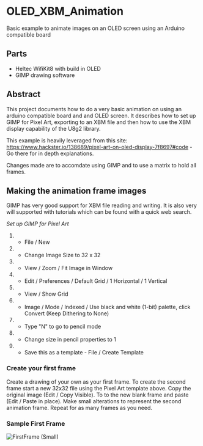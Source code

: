 # OLED_XBM_Animation
Basic example to animate images on an OLED screen using an Arduino compatible board

## Parts
* Heltec WifiKit8 with build in OLED
* GIMP drawing software

## Abstract
This project documents how to do a very basic animation on using an arduino compatible board and and OLED screen.  It describes how to set up GIMP for Pixel Art, exporting to an XBM file and then how to use the XBM display capability of the U8g2 library.

This example is heavily leveraged from this site:  https://www.hackster.io/138689/pixel-art-on-oled-display-7f8697#code - Go there for in depth explanations.

Changes made are to accomdate using GIMP and to use a matrix to hold all frames.

## Making the animation frame images
GIMP has very good support for XBM file reading and writing.  It is also very will supported with tutorials which can be found with a quick web search.  

*Set up GIMP for Pixel Art*
1. - File / New 
2. - Change Image Size to 32 x 32
3. - View / Zoom / Fit Image in Window
4. - Edit / Preferences / Default Grid / 1 Horizontal / 1 Vertical
5. - View / Show Grid
6. - Image / Mode / Indexed / Use black and white (1-bit) palette, click Convert (Keep Dithering to None)
7. - Type "N" to go to pencil mode
8. - Change size in pencil properties to 1
9. - Save this as a template - File / Create Template

### Create your first frame

Create a drawing of your own as your first frame.  To create the second frame start a new 32x32 file using the Pixel Art template above.  Copy the original image (Edit / Copy Visible).  To to the new blank frame and paste (Edit / Paste in place). Make small alterations to represent the second animation frame.  Repeat for as many frames as you need.

### Sample First Frame

![FirstFrame (Small)](https://user-images.githubusercontent.com/31633408/84603493-bb802200-ae43-11ea-8c71-32afef912d5a.png)







